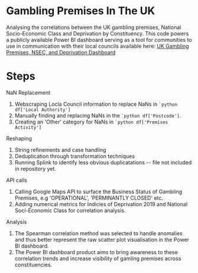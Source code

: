 # Gambling Premises In The UK
Analysing the correlations between the UK gambling premises, National Socio-Economic Class and Deprivation by Constituency. 
This code powers a publicly available Power BI dashboard serving as a tool for communities to use in communication with
their local councils available here:
[UK Gambling Premises, NSEC, and Deprivation Dashboard](https://app.powerbi.com/view?r=eyJrIjoiY2ZiZTU2MTUtMjk0OS00ZDJiLWEwMGItNzZiYzg3YTYzMjI5IiwidCI6IjgyMmRkYmEwLWFkNjAtNDE2Zi1iNDRlLTEwMzdlNzRkNTI5OSJ9)

# Steps

NaN Replacement
  1. Webscraping Locla Council information to replace NaNs in ``` `python
     df['Local Authority'] ```
  3. Manually finding and replacing NaNs in the ``` `python
     df['Postcode'] ```.  
  5. Creating an 'Other' category for NaNs in ``` `python
     df['Premises Activity'] ```

Reshaping
  1. String refinements and case handling
  2. Deduplication through transformation techniques
  3. Running Splink to identify less obvious duplicatations -- file not included in repository yet.

API calls
  1. Calling Google Maps API to surface the Business Status of Gambling Premises, e.g 'OPERATIONAL', 'PERMINANTLY CLOSED' etc. 
  2. Adding numerical metrics for Indicies of Deprivation 2019 and National Soci-Economic Class for correlation analysis.

Analysis
  1. The Spearman correlation method was selected to handle anomalies and thus better represent the raw scatter plot visualisation in the Power BI dashboard.
  2. The Power BI dashboard product aims to bring awareness to these correlation trends and increase visibility of gamling premises across constituencies.  
  
  
